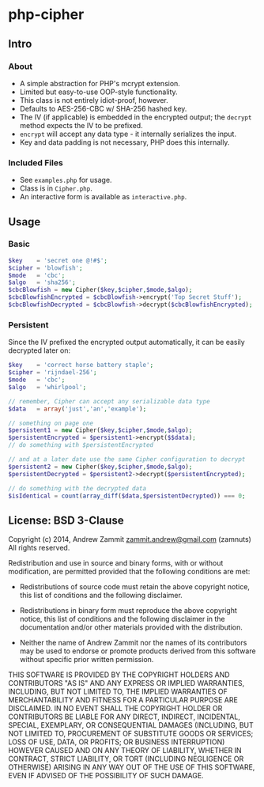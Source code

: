 php-cipher
==========

## Intro

### About
- A simple abstraction for PHP's mcrypt extension. 
- Limited but easy-to-use OOP-style functionality.
- This class is not entirely idiot-proof, however.
- Defaults to AES-256-CBC w/ SHA-256 hashed key.
- The IV (if applicable) is embedded in the encrypted output; the `decrypt` method expects the IV to be prefixed.
- `encrypt` will accept any data type - it internally serializes the input.
- Key and data padding is not necessary, PHP does this internally.

### Included Files
- See `examples.php` for usage.
- Class is in `Cipher.php`.
- An interactive form is available as `interactive.php`.

## Usage

### Basic
```php
$key    = 'secret one @!#$';
$cipher = 'blowfish';
$mode   = 'cbc';
$algo   = 'sha256';
$cbcBlowfish = new Cipher($key,$cipher,$mode,$algo);
$cbcBlowfishEncrypted = $cbcBlowfish->encrypt('Top Secret Stuff');
$cbcBlowfishDecrypted = $cbcBlowfish->decrypt($cbcBlowfishEncrypted);
```

### Persistent
Since the IV prefixed the encrypted output automatically, it can be easily decrypted later on:

```php
$key    = 'correct horse battery staple';
$cipher = 'rijndael-256';
$mode   = 'cbc';
$algo   = 'whirlpool';

// remember, Cipher can accept any serializable data type
$data   = array('just','an','example');

// something on page one
$persistent1 = new Cipher($key,$cipher,$mode,$algo); 
$persistentEncrypted = $persistent1->encrypt($$data);
// do something with $persistentEncrypted

// and at a later date use the same Cipher configuration to decrypt
$persistent2 = new Cipher($key,$cipher,$mode,$algo);
$persistentDecrypted = $persistent2->decrypt($persistentEncrypted);

// do something with the decrypted data
$isIdentical = count(array_diff($data,$persistentDecrypted)) === 0;

```

## License: BSD 3-Clause
Copyright (c) 2014, Andrew Zammit <zammit.andrew@gmail.com> (zamnuts)
All rights reserved.

Redistribution and use in source and binary forms, with or without modification,
are permitted provided that the following conditions are met:

* Redistributions of source code must retain the above copyright notice, this
  list of conditions and the following disclaimer.

* Redistributions in binary form must reproduce the above copyright notice, this
  list of conditions and the following disclaimer in the documentation and/or
  other materials provided with the distribution.

* Neither the name of Andrew Zammit nor the names of its
  contributors may be used to endorse or promote products derived from
  this software without specific prior written permission.

THIS SOFTWARE IS PROVIDED BY THE COPYRIGHT HOLDERS AND CONTRIBUTORS "AS IS" AND
ANY EXPRESS OR IMPLIED WARRANTIES, INCLUDING, BUT NOT LIMITED TO, THE IMPLIED
WARRANTIES OF MERCHANTABILITY AND FITNESS FOR A PARTICULAR PURPOSE ARE
DISCLAIMED. IN NO EVENT SHALL THE COPYRIGHT HOLDER OR CONTRIBUTORS BE LIABLE FOR
ANY DIRECT, INDIRECT, INCIDENTAL, SPECIAL, EXEMPLARY, OR CONSEQUENTIAL DAMAGES
(INCLUDING, BUT NOT LIMITED TO, PROCUREMENT OF SUBSTITUTE GOODS OR SERVICES;
LOSS OF USE, DATA, OR PROFITS; OR BUSINESS INTERRUPTION) HOWEVER CAUSED AND ON
ANY THEORY OF LIABILITY, WHETHER IN CONTRACT, STRICT LIABILITY, OR TORT
(INCLUDING NEGLIGENCE OR OTHERWISE) ARISING IN ANY WAY OUT OF THE USE OF THIS
SOFTWARE, EVEN IF ADVISED OF THE POSSIBILITY OF SUCH DAMAGE.